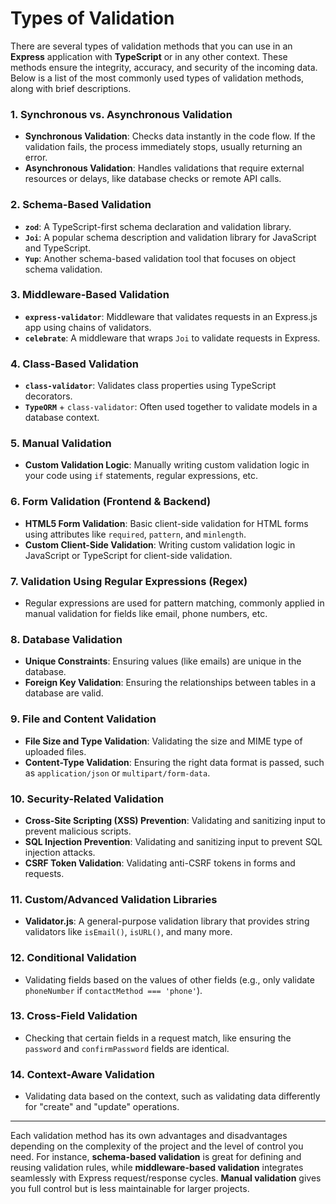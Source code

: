 # Types of Validation

There are several types of validation methods that you can use in an **Express** application with **TypeScript** or in any other context. These methods ensure the integrity, accuracy, and security of the incoming data. Below is a list of the most commonly used types of validation methods, along with brief descriptions.

### 1. **Synchronous vs. Asynchronous Validation**

- **Synchronous Validation**: Checks data instantly in the code flow. If the validation fails, the process immediately stops, usually returning an error.
- **Asynchronous Validation**: Handles validations that require external resources or delays, like database checks or remote API calls.

### 2. **Schema-Based Validation**

- **`zod`**: A TypeScript-first schema declaration and validation library.
- **`Joi`**: A popular schema description and validation library for JavaScript and TypeScript.
- **`Yup`**: Another schema-based validation tool that focuses on object schema validation.

### 3. **Middleware-Based Validation**

- **`express-validator`**: Middleware that validates requests in an Express.js app using chains of validators.
- **`celebrate`**: A middleware that wraps `Joi` to validate requests in Express.

### 4. **Class-Based Validation**

- **`class-validator`**: Validates class properties using TypeScript decorators.
- **`TypeORM`** + `class-validator`: Often used together to validate models in a database context.

### 5. **Manual Validation**

- **Custom Validation Logic**: Manually writing custom validation logic in your code using `if` statements, regular expressions, etc.

### 6. **Form Validation (Frontend & Backend)**

- **HTML5 Form Validation**: Basic client-side validation for HTML forms using attributes like `required`, `pattern`, and `minlength`.
- **Custom Client-Side Validation**: Writing custom validation logic in JavaScript or TypeScript for client-side validation.

### 7. **Validation Using Regular Expressions (Regex)**

- Regular expressions are used for pattern matching, commonly applied in manual validation for fields like email, phone numbers, etc.

### 8. **Database Validation**

- **Unique Constraints**: Ensuring values (like emails) are unique in the database.
- **Foreign Key Validation**: Ensuring the relationships between tables in a database are valid.

### 9. **File and Content Validation**

- **File Size and Type Validation**: Validating the size and MIME type of uploaded files.
- **Content-Type Validation**: Ensuring the right data format is passed, such as `application/json` or `multipart/form-data`.

### 10. **Security-Related Validation**

- **Cross-Site Scripting (XSS) Prevention**: Validating and sanitizing input to prevent malicious scripts.
- **SQL Injection Prevention**: Validating and sanitizing input to prevent SQL injection attacks.
- **CSRF Token Validation**: Validating anti-CSRF tokens in forms and requests.

### 11. **Custom/Advanced Validation Libraries**

- **Validator.js**: A general-purpose validation library that provides string validators like `isEmail()`, `isURL()`, and many more.

### 12. **Conditional Validation**

- Validating fields based on the values of other fields (e.g., only validate `phoneNumber` if `contactMethod === 'phone'`).

### 13. **Cross-Field Validation**

- Checking that certain fields in a request match, like ensuring the `password` and `confirmPassword` fields are identical.

### 14. **Context-Aware Validation**

- Validating data based on the context, such as validating data differently for "create" and "update" operations.

---

Each validation method has its own advantages and disadvantages depending on the complexity of the project and the level of control you need. For instance, **schema-based validation** is great for defining and reusing validation rules, while **middleware-based validation** integrates seamlessly with Express request/response cycles. **Manual validation** gives you full control but is less maintainable for larger projects.
